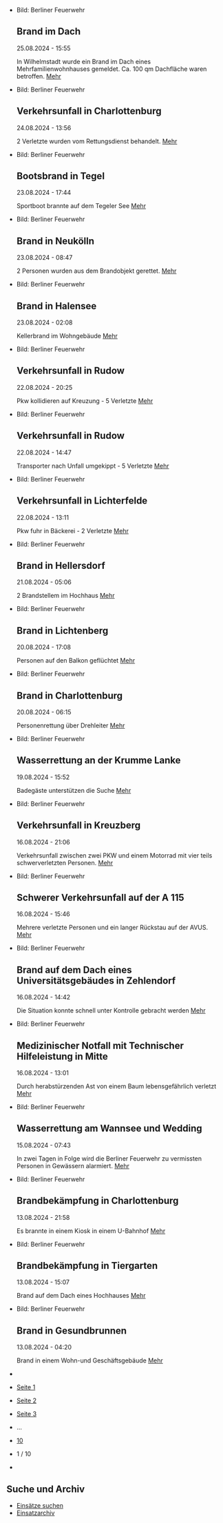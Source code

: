 * Bild: Berliner Feuerwehr

  Brand im Dach
  ----------

   25.08.2024 - 15:55

   In Wilhelmstadt wurde ein Brand im Dach eines Mehrfamilienwohnhauses gemeldet. Ca. 100 qm Dachfläche waren betroffen.
  [Mehr](https://www.berliner-feuerwehr.de/aktuelles/einsaetze/brand-im-dach-4608/)

* Bild: Berliner Feuerwehr

  Verkehrsunfall in Charlottenburg
  ----------

   24.08.2024 - 13:56

   2 Verletzte wurden vom Rettungsdienst behandelt.
  [Mehr](https://www.berliner-feuerwehr.de/aktuelles/einsaetze/verkehrsunfall-in-charlottenburg-2-4607/)

* Bild: Berliner Feuerwehr

  Bootsbrand in Tegel
  ----------

   23.08.2024 - 17:44

   Sportboot brannte auf dem Tegeler See
  [Mehr](https://www.berliner-feuerwehr.de/aktuelles/einsaetze/brand-in-4606/)

* Bild: Berliner Feuerwehr

  Brand in Neukölln
  ----------

   23.08.2024 - 08:47

   2 Personen wurden aus dem Brandobjekt gerettet.
  [Mehr](https://www.berliner-feuerwehr.de/aktuelles/einsaetze/band-in-neukoelln-4605/)

* Bild: Berliner Feuerwehr

  Brand in Halensee
  ----------

   23.08.2024 - 02:08

   Kellerbrand im Wohngebäude
  [Mehr](https://www.berliner-feuerwehr.de/aktuelles/einsaetze/brand-in-halensee-4604/)

* Bild: Berliner Feuerwehr

  Verkehrsunfall in Rudow
  ----------

   22.08.2024 - 20:25

   Pkw kollidieren auf Kreuzung - 5 Verletzte
  [Mehr](https://www.berliner-feuerwehr.de/aktuelles/einsaetze/verkehrsunfall-in-rudow-2-4603/)

* Bild: Berliner Feuerwehr

  Verkehrsunfall in Rudow
  ----------

   22.08.2024 - 14:47

   Transporter nach Unfall umgekippt - 5 Verletzte
  [Mehr](https://www.berliner-feuerwehr.de/aktuelles/einsaetze/verkehrsunfall-in-rudow-1-4602/)

* Bild: Berliner Feuerwehr

  Verkehrsunfall in Lichterfelde
  ----------

   22.08.2024 - 13:11

   Pkw fuhr in Bäckerei - 2 Verletzte
  [Mehr](https://www.berliner-feuerwehr.de/aktuelles/einsaetze/verkehrsunfall-in-lichterfelde-1-4600/)

* Bild: Berliner Feuerwehr

  Brand in Hellersdorf
  ----------

   21.08.2024 - 05:06

   2 Brandstellem im Hochhaus
  [Mehr](https://www.berliner-feuerwehr.de/aktuelles/einsaetze/brand-in-hellersdorf-5-4599/)

* Bild: Berliner Feuerwehr

  Brand in Lichtenberg
  ----------

   20.08.2024 - 17:08

   Personen auf den Balkon geflüchtet
  [Mehr](https://www.berliner-feuerwehr.de/aktuelles/einsaetze/brand-in-lichtenberg-2-4598/)

* Bild: Berliner Feuerwehr

  Brand in Charlottenburg
  ----------

   20.08.2024 - 06:15

   Personenrettung über Drehleiter
  [Mehr](https://www.berliner-feuerwehr.de/aktuelles/einsaetze/brand-in-charlottenburg-11-4597/)

* Bild: Berliner Feuerwehr

  Wasserrettung an der Krumme Lanke
  ----------

   19.08.2024 - 15:52

   Badegäste unterstützen die Suche
  [Mehr](https://www.berliner-feuerwehr.de/aktuelles/einsaetze/wasserrettung-an-der-krumme-lanke-4596/)

* Bild: Berliner Feuerwehr

  Verkehrsunfall in Kreuzberg
  ----------

   16.08.2024 - 21:06

   Verkehrsunfall zwischen zwei PKW und einem Motorrad mit vier teils schwerverletzten Personen.
  [Mehr](https://www.berliner-feuerwehr.de/aktuelles/einsaetze/verkehrsunfall-in-kreuzberg-1-4594/)

* Bild: Berliner Feuerwehr

  Schwerer Verkehrsunfall auf der A 115
  ----------

   16.08.2024 - 15:46

   Mehrere verletzte Personen und ein langer Rückstau auf der AVUS.
  [Mehr](https://www.berliner-feuerwehr.de/aktuelles/einsaetze/schwerer-verkehrsunfall-auf-der-a-115-4593/)

* Bild: Berliner Feuerwehr

  Brand auf dem Dach eines Universitätsgebäudes in Zehlendorf
  ----------

   16.08.2024 - 14:42

   Die Situation konnte schnell unter Kontrolle gebracht werden
  [Mehr](https://www.berliner-feuerwehr.de/aktuelles/einsaetze/brand-dem-dach-eines-universitaetsgebaeudes-in-zehlendorf-4592/)

* Bild: Berliner Feuerwehr

  Medizinischer Notfall mit Technischer Hilfeleistung in Mitte
  ----------

   16.08.2024 - 13:01

   Durch herabstürzenden Ast von einem Baum lebensgefährlich verletzt
  [Mehr](https://www.berliner-feuerwehr.de/aktuelles/einsaetze/medizinischer-notfall-mit-technischer-hilfeleistung-in-mitte-1-4591/)

* Bild: Berliner Feuerwehr

  Wasserrettung am Wannsee und Wedding
  ----------

   15.08.2024 - 07:43

   In zwei Tagen in Folge wird die Berliner Feuerwehr zu vermissten Personen in Gewässern alarmiert.
  [Mehr](https://www.berliner-feuerwehr.de/aktuelles/einsaetze/wasserrettung-am-wannsee-und-wedding-4587/)

* Bild: Berliner Feuerwehr

  Brandbekämpfung in Charlottenburg
  ----------

   13.08.2024 - 21:58

   Es brannte in einem Kiosk in einem U-Bahnhof
  [Mehr](https://www.berliner-feuerwehr.de/aktuelles/einsaetze/brandbekaempfung-in-charlottenburg-1-4586/)

* Bild: Berliner Feuerwehr

  Brandbekämpfung in Tiergarten
  ----------

   13.08.2024 - 15:07

   Brand auf dem Dach eines Hochhauses
  [Mehr](https://www.berliner-feuerwehr.de/aktuelles/einsaetze/brandbekaempfung-in-tiergarten-4585/)

* Bild: Berliner Feuerwehr

  Brand in Gesundbrunnen
  ----------

   13.08.2024 - 04:20

   Brand in einem Wohn-und Geschäftsgebäude
  [Mehr](https://www.berliner-feuerwehr.de/aktuelles/einsaetze/brand-in-gesundbrunnen-11-4584/)

* []()
* [Seite 1](https://www.berliner-feuerwehr.de/aktuelles/einsaetze/1/)
* [Seite 2](https://www.berliner-feuerwehr.de/aktuelles/einsaetze/2/)
* [Seite 3](https://www.berliner-feuerwehr.de/aktuelles/einsaetze/3/)
* …
* [10](https://www.berliner-feuerwehr.de/aktuelles/einsaetze/10/)
* 1 / 10
* [](https://www.berliner-feuerwehr.de/aktuelles/einsaetze/2/)

Suche und Archiv
----------

* [Einsätze suchen](https://www.berliner-feuerwehr.de/aktuelles/einsaetze/einsatzsuche/)
* [Einsatzarchiv](https://www.berliner-feuerwehr.de/aktuelles/einsaetze/einsatzarchiv/)
